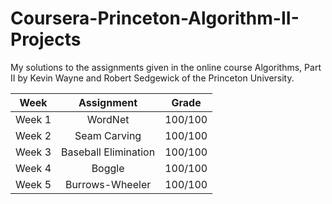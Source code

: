 # Coursera-Princeton-Algorithm-II-Projects
My solutions to the assignments given in the online course Algorithms, Part II by Kevin Wayne and Robert Sedgewick of the Princeton University.

| Week          | Assignment    |Grade  |
| ------------- |:-------------:| :-----:|
| Week 1        | WordNet       |100/100| 
| Week 2        | Seam Carving  |100/100| 
| Week 3        | Baseball Elimination     |100/100  |
| Week 4        | Boggle      |100/100|
| Week 5        | Burrows-Wheeler      | 100/100   |
